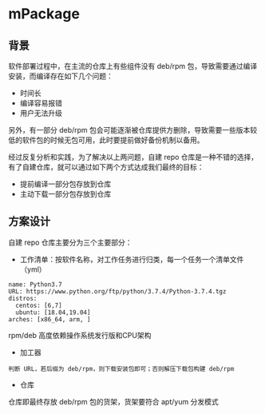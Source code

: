 # mPackage

## 背景

软件部署过程中，在主流的仓库上有些组件没有 deb/rpm 包，导致需要通过编译安装，而编译存在如下几个问题：

* 时间长
* 编译容易报错
* 用户无法升级

另外，有一部分 deb/rpm 包会可能逐渐被仓库提供方删除，导致需要一些版本较低的软件包的时候无包可用，此时要提前做好备份机制以备用。

经过反复分析和实践，为了解决以上两问题，自建 repo 仓库是一种不错的选择，有了自建仓库，就可以通过如下两个方式达成我们最终的目标：

* 提前编译一部分包存放到仓库
* 主动下载一部分包存放到仓库

## 方案设计

自建 repo 仓库主要分为三个主要部分：

* 工作清单：按软件名称，对工作任务进行归类，每一个任务一个清单文件（yml）
```
name: Python3.7
URL: https://www.python.org/ftp/python/3.7.4/Python-3.7.4.tgz
distros: 
  centos: [6,7]
  ubuntu: [18.04,19.04]
arches: [x86_64, arm, ]
```

rpm/deb 高度依赖操作系统发行版和CPU架构

* 加工器
```
判断 URL，若后缀为 deb/rpm，则下载安装包即可；否则解压下载包构建 deb/rpm
```

* 仓库

仓库即最终存放 deb/rpm 包的货架，货架要符合 apt/yum 分发模式
